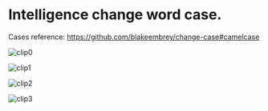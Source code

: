 # Intelligence change word case.

Cases reference: https://github.com/blakeembrey/change-case#camelcase

![clip0](https://raw.githubusercontent.com/zhengxiaoyao0716/vscode-intelligence-change-case/master/.request/clip0.gif)

![clip1](https://raw.githubusercontent.com/zhengxiaoyao0716/vscode-intelligence-change-case/master/.request/clip1.gif)

![clip2](https://raw.githubusercontent.com/zhengxiaoyao0716/vscode-intelligence-change-case/master/.request/clip2.gif)

![clip3](https://raw.githubusercontent.com/zhengxiaoyao0716/vscode-intelligence-change-case/master/.request/clip3.gif)
